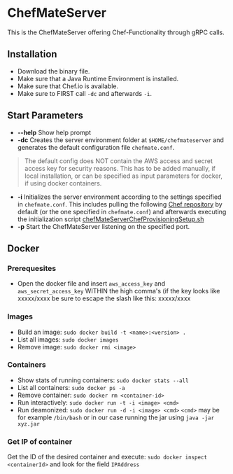 # ChefMateServer
This is the ChefMateServer offering Chef-Functionality through gRPC calls.

## Installation

* Download the binary file.
* Make sure that a Java Runtime Environment is installed.
* Make sure that Chef.io is available.
* Make sure to FIRST call `-dc` and afterwards `-i`.

## Start Parameters
* __--help__ Show help prompt
* __-dc__ Creates the server environment folder at `$HOME/chefmateserver` and generates the default configuration file `chefmate.conf`. 

> The default config does NOT contain the AWS access and secret access key for security reasons. This has to be added manually, if local installation, or can be specified as input parameters for docker, if using docker containers. 

* __-i__ Initializes the server environment according to the settings specified in `chefmate.conf`. This includes pulling the following [Chef repository](https://github.com/tfreundo/LabCourse-group4-SS2016-CHEFrepo) by default (or the one specified in `chefmate.conf`) and afterwards executing the initialization script [chefMateServerChefProvisioningSetup.sh](https://github.com/tfreundo/LabCourse-group4-SS2016-CHEFrepo/blob/master/initScripts/chefMateServerChefProvisioningSetup.sh)
* __-p__ Start the ChefMateServer listening on the specified port.

## Docker

### Prerequesites

* Open the docker file and insert `aws_access_key` and `aws_secret_access_key` WITHIN the high comma's (if the key looks like xxxxx/xxxx be sure to escape the slash like this: xxxxx\/xxxx

### Images
* Build an image: `sudo docker build -t <name>:<version> .`
* List all images: `sudo docker images`
* Remove image: `sudo docker rmi <image>`

### Containers
* Show stats of running containers: `sudo docker stats --all`
* List all containers: `sudo docker ps -a`
* Remove container: `sudo docker rm <container-id>`
* Run interactively: `sudo docker run -t -i <image> <cmd>`
* Run deamonized: `sudo docker run -d -i <image> <cmd>`
`<cmd>` may be for example `/bin/bash` or in our case running the jar using `java -jar xyz.jar`

### Get IP of container
Get the ID of the desired container and execute: `sudo docker inspect <containerId>` and look for the field `IPAddress`
